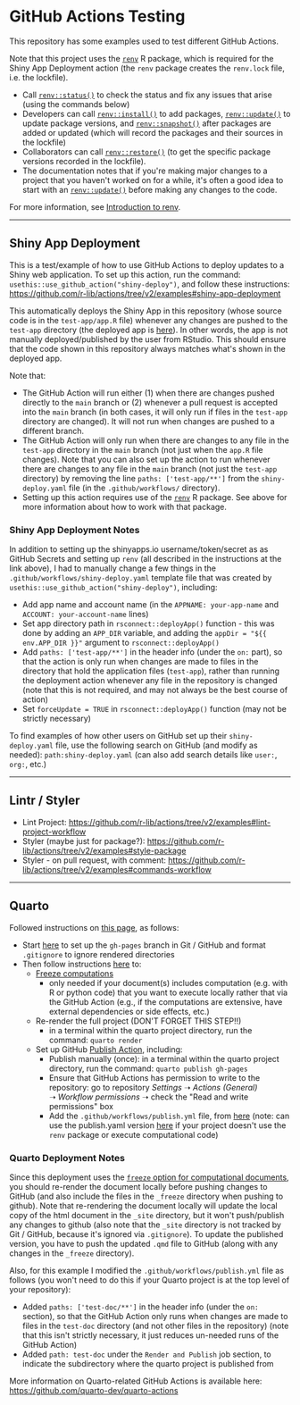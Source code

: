 # GitHub Actions Testing

This repository has some examples used to test different GitHub Actions.

Note that this project uses the [`renv`](https://rstudio.github.io/renv/index.html) R package, which is required for the Shiny App Deployment action (the `renv` package creates the `renv.lock` file, i.e. the lockfile).

-   Call [`renv::status()`](https://rstudio.github.io/renv/reference/status.html) to check the status and fix any issues that arise (using the commands below)
-   Developers can call [`renv::install()`](https://rstudio.github.io/renv/reference/install.html) to add packages, [`renv::update()`](https://rstudio.github.io/renv/reference/update.html) to update package versions, and [`renv::snapshot()`](https://rstudio.github.io/renv/reference/snapshot.html) after packages are added or updated (which will record the packages and their sources in the lockfile)
-   Collaborators can call [`renv::restore()`](https://rstudio.github.io/renv/reference/restore.html) (to get the specific package versions recorded in the lockfile).
-   The documentation notes that if you're making major changes to a project that you haven't worked on for a while, it's often a good idea to start with an [`renv::update()`](https://rstudio.github.io/renv/reference/update.html) before making any changes to the code.

For more information, see [Introduction to renv](https://rstudio.github.io/renv/articles/renv.html).

------------------------------------------------------------------------

## Shiny App Deployment

This is a test/example of how to use GitHub Actions to deploy updates to a Shiny web application. To set up this action, run the command: `usethis::use_github_action("shiny-deploy")`, and follow these instructions: <https://github.com/r-lib/actions/tree/v2/examples#shiny-app-deployment>

This automatically deploys the Shiny App in this repository (whose source code is in the `test-app/app.R` file) whenever any changes are pushed to the `test-app` directory (the deployed app is [here](https://daltare.shinyapps.io/test-app/)). In other words, the app is not manually deployed/published by the user from RStudio. This should ensure that the code shown in this repository always matches what's shown in the deployed app.

Note that:

-   The GitHub Action will run either (1) when there are changes pushed directly to the `main` branch or (2) whenever a pull request is accepted into the `main` branch (in both cases, it will only run if files in the `test-app` directory are changed). It will not run when changes are pushed to a different branch.
-   The GitHub Action will only run when there are changes to any file in the `test-app` directory in the `main` branch (not just when the `app.R` file changes). Note that you can also set up the action to run whenever there are changes to any file in the `main` branch (not just the `test-app` directory) by removing the line `paths: ['test-app/**']` from the `shiny-deploy.yaml` file (in the `.github/workflows/` directory).
-   Setting up this action requires use of the [`renv`](https://rstudio.github.io/renv/index.html) R package. See above for more information about how to work with that package.

### Shiny App Deployment Notes

In addition to setting up the shinyapps.io username/token/secret as as GitHub Secrets and setting up `renv` (all described in the instructions at the link above), I had to manually change a few things in the `.github/workflows/shiny-deploy.yaml` template file that was created by `usethis::use_github_action("shiny-deploy")`, including:

-   Add app name and account name (in the `APPNAME: your-app-name` and `ACCOUNT: your-account-name` lines)
-   Set app directory path in `rsconnect::deployApp()` function - this was done by adding an `APP_DIR` variable, and adding the `appDir = "${{ env.APP_DIR }}"` argument to `rsconnect::deployApp()`
-   Add `paths: ['test-app/**']` in the header info (under the `on:` part), so that the action is only run when changes are made to files in the directory that hold the application files (`test-app`), rather than running the deployment action whenever any file in the repository is changed (note that this is not required, and may not always be the best course of action)
-   Set `forceUpdate = TRUE` in `rsconnect::deployApp()` function (may not be strictly necessary)

To find examples of how other users on GitHub set up their `shiny-deploy.yaml` file, use the following search on GitHub (and modify as needed): `path:shiny-deploy.yaml` (can also add search details like `user:`, `org:`, etc.)

------------------------------------------------------------------------

## Lintr / Styler

-   Lint Project: <https://github.com/r-lib/actions/tree/v2/examples#lint-project-workflow>
-   Styler (maybe just for package?): <https://github.com/r-lib/actions/tree/v2/examples#style-package>
-   Styler - on pull request, with comment: <https://github.com/r-lib/actions/tree/v2/examples#commands-workflow>

------------------------------------------------------------------------

## Quarto

Followed instructions on [this page](https://quarto.org/docs/publishing/github-pages.html), as follows:

-   Start [here](https://quarto.org/docs/publishing/github-pages.html#publish-command) to set up the `gh-pages` branch in Git / GitHub and format `.gitignore` to ignore rendered directories
-   Then follow instructions [here](https://quarto.org/docs/publishing/github-pages.html#github-action) to:
    -   [Freeze computations](https://quarto.org/docs/publishing/github-pages.html#freezing-computations)
        -   only needed if your document(s) includes computation (e.g. with R or python code) that you want to execute locally rather that via the GitHub Action (e.g., if the computations are extensive, have external dependencies or side effects, etc.)
    -   Re-render the full project (DON'T FORGET THIS STEP!!)
        -   in a terminal within the quarto project directory, run the command: `quarto render`
    -   Set up GitHub [Publish Action](https://quarto.org/docs/publishing/github-pages.html#publish-action), including:
        -   Publish manually (once): in a terminal within the quarto project directory, run the command: `quarto publish gh-pages`
        -   Ensure that GitHub Actions has permission to write to the repository: go to repository *Settings* ➝ *Actions (General)* ➝ *Workflow permissions* ➝ check the "Read and write permissions" box
        -   Add the `.github/workflows/publish.yml` file, from [here](https://quarto.org/docs/publishing/github-pages.html#example-knitr-with-renv) (note: can use the publish.yaml version [here](https://quarto.org/docs/publishing/github-pages.html#publish-action) if your project doesn't use the `renv` package or execute computational code)

### Quarto Deployment Notes

Since this deployment uses the [`freeze` option for computational documents](https://quarto.org/docs/projects/code-execution.html#freeze), you should re-render the document locally before pushing changes to GitHub (and also include the files in the `_freeze` directory when pushing to github). Note that re-rendering the document locally will update the local copy of the html document in the `_site` directory, but it won't push/publish any changes to github (also note that the `_site` directory is not tracked by Git / GitHub, because it's ignored via `.gitignore`). To update the published version, you have to push the updated `.qmd` file to GitHub (along with any changes in the `_freeze` directory).

Also, for this example I modified the `.github/workflows/publish.yml` file as follows (you won't need to do this if your Quarto project is at the top level of your repository):

-   Added `paths: ['test-doc/**']` in the header info (under the `on:` section), so that the GitHub Action only runs when changes are made to files in the `test-doc` directory (and not other files in the repository) (note that this isn't strictly necessary, it just reduces un-needed runs of the GitHub Action)
-   Added `path: test-doc` under the `Render and Publish` job section, to indicate the subdirectory where the quarto project is published from

More information on Quarto-related GitHub Actions is available here: <https://github.com/quarto-dev/quarto-actions>
